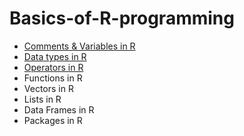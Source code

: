 # Basics-of-R-programming

* [Comments & Variables in R](https://github.com/kaushalpowar/Basics-of-R-programming/blob/bf8236faba63b1b69718bdcd36395e33172b8ed6/comments-variables-in-r.ipynb)
* [Data types in R](https://github.com/kaushalpowar/Basics-of-R-programming/blob/5fc60a10aa2ef3387502bbbcc15afc385baf4369/data-types-in-r.ipynb)
* [Operators in R](https://github.com/kaushalpowar/Basics-of-R-programming/blob/a639d97b2adf1d6e067bb4a9d0ef9d99c9fbdb30/operators-in-r.ipynb)
* Functions in R
* Vectors in R
* Lists in R
* Data Frames in R
* Packages in R
